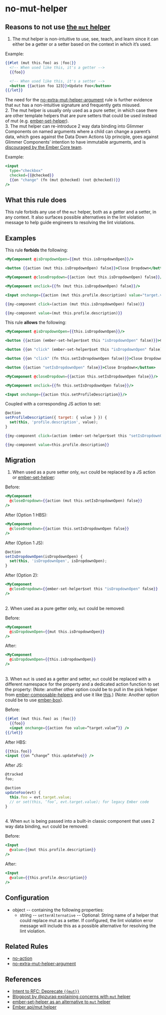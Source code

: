 # no-mut-helper

## Reasons to not use [the `mut` helper](https://api.emberjs.com/ember/release/classes/Ember.Templates.helpers/methods/each?anchor=mut)

1. The mut helper is non-intuitive to use, see, teach, and learn since it can either be a getter or a setter based on the context in which it’s used.

Example:

```hbs
{{#let (mut this.foo) as |foo|}}
  <!-- When used like this, it's a getter -->
  {{foo}}

  <!-- When used like this, it's a setter -->
  <button {{action foo 123}}>Update Foo</button>
{{/let}}
```

The need for the [no-extra-mut-helper-argument](no-extra-mut-helper-argument.md) rule is further evidence that `mut` has a non-intuitive signature and frequently gets misused.\
2. The mut helper is usually only used as a pure setter, in which case there are other template helpers that are pure setters that could be used instead of mut (e.g. [ember-set-helper](https://github.com/pzuraq/ember-set-helper)).\
3. The mut helper can re-introduce 2 way data binding into Glimmer Components on named arguments where a child can change a parent’s data, which goes against the Data Down Actions Up principle, goes against Glimmer Components’ intention to have immutable arguments, and is [discouraged by the Ember Core team](https://www.pzuraq.com/on-mut-and-2-way-binding/).

Example:

```hbs
<input
  type="checkbox"
  checked={{@checked}}
  {{on "change" (fn (mut @checked) (not @checked))}}
/>
```

## What this rule does

This rule forbids any use of the `mut` helper, both as a getter and a setter, in any context. It also
surfaces possible alternatives in the lint violation message to help guide engineers to resolving
the lint violations.

## Examples

This rule **forbids** the following:

```hbs
<MyComponent @isDropdownOpen={{mut this.isDropdownOpen}}/>
```

```hbs
<button {{action (mut this.isDropdownOpen) false}}>Close Dropdown</button>
```

```hbs
<MyComponent @closeDropdown={{action (mut this.isDropdownOpen) false}}/>
```

```hbs
<MyComponent onclick={{fn (mut this.isDropdownOpen) false}}/>
```

```hbs
<Input onchange={{action (mut this.profile.description) value="target.value"}}/>
```

```hbs
{{my-component click=(action (mut this.isDropdownOpen) false)}}
```

```hbs
{{my-component value=(mut this.profile.description)}}
```

This rule **allows** the following:

```hbs
<MyComponent @isDropdownOpen={{this.isDropdownOpen}}/>
```

```hbs
<button {{action (ember-set-helper$set this "isDropdownOpen" false)}}>Close Dropdown</button>
```

```hbs
<button {{on "click" (ember-set-helper$set this "isDropdownOpen" false)}}>Close Dropdown</button>
```

```hbs
<button {{on "click" (fn this.setIsDropdownOpen false)}}>Close Dropdown</button>
```

```hbs
<button {{action "setIsDropdownOpen" false}}>Close Dropdown</button>
```

```hbs
<MyComponent @closeDropdown={{action this.setIsDropdownOpen false}}/>
```

```hbs
<MyComponent onclick={{fn this.setIsDropdownOpen false}}/>
```

```hbs
<Input onchange={{action this.setProfileDescription}}/>
```

Coupled with a corresponding JS action to set:

```js
@action
setProfileDescription({ target: { value } }) {
  set(this, 'profile.description', value);
}
```

```hbs
{{my-component click=(action (ember-set-helper$set this "setIsDropdownOpen" false)}}
```

```hbs
{{my-component value=this.profile.description}}
```

## Migration

1. When used as a pure setter only, `mut` could be replaced by a JS action or [ember-set-helper](https://github.com/pzuraq/ember-set-helper):

Before:

```hbs
<MyComponent
  @closeDropdown={{action (mut this.setIsDropdownOpen) false}}
/>
```

After (Option 1 HBS):

```hbs
<MyComponent
  @closeDropdown={{action this.setIsDropdownOpen false}}
/>
```

After (Option 1 JS):

```js
@action
setIsDropdownOpen(isDropdownOpen) {
  set(this, 'isDropdownOpen', isDropdownOpen);
}
```

After (Option 2):

```hbs
<MyComponent
  @closeDropdown={{ember-set-helper$set this "isDropdownOpen" false}}
/>
```

\
2. When used as a pure getter only, `mut` could be removed:

Before:

```hbs
<MyComponent
  @isDropdownOpen={{mut this.isDropdownOpen}}
/>
```

After:

```hbs
<MyComponent
  @isDropdownOpen={{this.isDropdownOpen}}
/>
```

\
3. When `mut` is used as a getter and setter, `mut` could be replaced with a different namespace for the property and a dedicated action function to set the property: (Note: another other option could be to pull in the pick helper from [ember-composable-helpers](https://github.com/DockYard/ember-composable-helpers) and use it like [this](https://github.com/pzuraq/ember-set-helper#picking-values-with-ember-composable-helpers).) (Note: Another option could be to use [ember-box](https://github.com/pzuraq/ember-box)).

Before:

```hbs
{{#let (mut this.foo) as |foo|}}
  {{foo}}
  <input onchange={{action foo value=”target.value”}} />
{{/let}}
```

After HBS:

```hbs
{{this.foo}}
<input {{on “change” this.updateFoo}} />
```

After JS:

```js
@tracked
foo;

@action
updateFoo(evt) {
  this.foo = evt.target.value;
  // or set(this, ‘foo’, evt.target.value); for legacy Ember code
}
```

\
4. When `mut` is being passed into a built-in classic component that uses 2 way data binding, `mut` could be removed:

Before:

```hbs
<Input
  @value={{mut this.profile.description}}
/>
```

After:

```hbs
<Input
  @value={{this.profile.description}}
/>
```

## Configuration

* object -- containing the following properties:
  * string -- `setterAlternative` -- Optional: String name of a helper that could replace mut as a setter. If configured, the lint violation error message will include this as a possible alternative for resolving the lint violation.

## Related Rules

* [no-action](no-action.md)
* [no-extra-mut-helper-argument](no-extra-mut-helper-argument.md)

## References

* [Intent to RFC: Deprecate `{{mut}}`](https://github.com/emberjs/rfcs/issues/538)
* [Blogpost by @pzuraq explaining concerns with `mut` helper](https://www.pzuraq.com/on-mut-and-2-way-binding/)
* [ember-set-helper as an alternative to `mut` helper](https://github.com/pzuraq/ember-set-helper)
* [Ember api/mut helper](https://api.emberjs.com/ember/release/classes/Ember.Templates.helpers/methods/each?anchor=mut)
